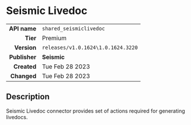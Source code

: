 # Seismic Livedoc
| | |
|-:|-|
|**API name**|`shared_seismiclivedoc`|
|**Tier**|Premium|
|**Version**|`releases/v1.0.1624\1.0.1624.3220`|
|**Publisher**|**Seismic**|
|**Created**|Tue Feb 28 2023|
|**Changed**|Tue Feb 28 2023|

## Description
Seismic Livedoc connector provides set of actions required for generating livedocs.

